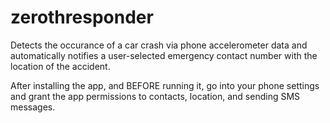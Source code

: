 # zerothresponder
Detects the occurance of a car crash via phone accelerometer data and automatically notifies a user-selected emergency contact number
with the location of the accident.

After installing the app, and BEFORE running it, go into your phone settings and grant the app permissions to contacts, location, and
sending SMS messages.
